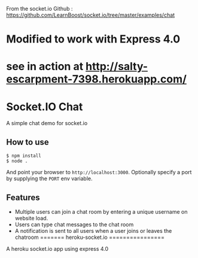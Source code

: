 From the socket.io Github : https://github.com/LearnBoost/socket.io/tree/master/examples/chat
# Modified to work with Express 4.0
# see in action at http://salty-escarpment-7398.herokuapp.com/
# Socket.IO Chat

A simple chat demo for socket.io

## How to use

```
$ npm install
$ node .
```

And point your browser to `http://localhost:3000`. Optionally specify
a port by supplying the `PORT` env variable.

## Features

- Multiple users can join a chat room by entering a unique username
on website load.
- Users can type chat messages to the chat room
- A notification is sent to all users when a user joins or leaves
the chatroom
=======
heroku-socket.io
================

A heroku socket.io app using express 4.0
